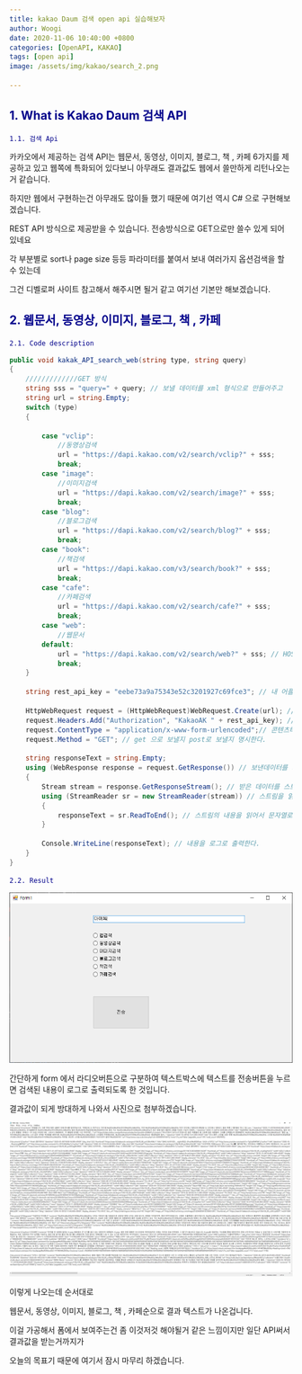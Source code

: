 ```yaml
---
title: kakao Daum 검색 open api 실습해보자
author: Woogi
date: 2020-11-06 10:40:00 +0800
categories: [OpenAPI, KAKAO]
tags: [open api]
image: /assets/img/kakao/search_2.png

---
```


## <span style="color:darkblue">1. What is Kakao Daum 검색 API</span>

<span style="color:darkblue">`1.1. 검색 Api`</span>

카카오에서 제공하는 검색 API는 웹문서, 동영상, 이미지, 블로그, 책 , 카페 6가지를 제공하고 있고 웹쪽에 특화되어 있다보니 아무래도 결과값도 웹에서 쓸만하게 리턴나오는거 같습니다. 

하지만 웹에서 구현하는건 아무래도 많이들 했기 때문에 여기선 역시 C# 으로 구현해보겠습니다.

REST API  방식으로 제공받을 수 있습니다.  전송방식으로 GET으로만 쓸수 있게 되어 있네요 

각 부분별로 sort나 page size 등등 파라미터를 붙여서 보내 여러가지 옵션검색을 할 수 있는데 

그건 디벨로퍼 사이트 참고해서 해주시면 될거 같고 여기선 기본만 해보겠습니다.



## <span style="color:darkblue">2. 웹문서, 동영상, 이미지, 블로그, 책 , 카페</span>

<span style="color:darkblue">`2.1. Code description`</span>

```c#
public void kakak_API_search_web(string type, string query)
{
    /////////////GET 방식
    string sss = "query=" + query; // 보낼 데이터를 xml 형식으로 만들어주고
    string url = string.Empty;
    switch (type)
    {
                
        case "vclip":
            //동영상검색
            url = "https://dapi.kakao.com/v2/search/vclip?" + sss;
            break;
        case "image":
            //이미지검색
            url = "https://dapi.kakao.com/v2/search/image?" + sss;
            break;
        case "blog":
            //블로그검색
            url = "https://dapi.kakao.com/v2/search/blog?" + sss;
            break;
        case "book":
            //책검색
            url = "https://dapi.kakao.com/v3/search/book?" + sss;
            break;
        case "cafe":
            //카페검색
            url = "https://dapi.kakao.com/v2/search/cafe?" + sss;
            break;
        case "web":
            //웹문서
        default:
            url = "https://dapi.kakao.com/v2/search/web?" + sss; // HOST 및 URL
            break;
    }
            
    string rest_api_key = "eebe73a9a75343e52c3201927c69fce3"; // 내 어플리케이션 => 어플선택 => 기본정보의 앱 키 > REST Key 값 부여            

    HttpWebRequest request = (HttpWebRequest)WebRequest.Create(url); // 해당 URL로 네트웍을 만든다
    request.Headers.Add("Authorization", "KakaoAK " + rest_api_key); // 헤더에 옵션값을 추가한다.
    request.ContentType = "application/x-www-form-urlencoded";// 콘텐츠타입을 명시한다
    request.Method = "GET"; // get 으로 보낼지 post로 보낼지 명시한다.

    string responseText = string.Empty;
    using (WebResponse response = request.GetResponse()) // 보낸데이터를 기반으로 받는다
    {
        Stream stream = response.GetResponseStream(); // 받은 데이터를 스트림으로 쓴다
        using (StreamReader sr = new StreamReader(stream)) // 스트림을 읽기 위해 리더를 오픈한다.
        {
            responseText = sr.ReadToEnd(); // 스트림의 내용을 읽어서 문자열로 반환해준다.
        }

        Console.WriteLine(responseText); // 내용을 로그로 출력한다.
    }
}
```

<span style="color:darkblue">`2.2. Result`</span>

![img](/assets/img/kakao/search_1.png)

간단하게 form 에서 라디오버튼으로 구분하여 텍스트박스에 텍스트를 전송버튼을 누르면 검색된 내용이 로그로 출력되도록 한 것입니다.

결과값이 되게 방대하게 나와서 사진으로 첨부하겠습니다.

![img](/assets/img/kakao/search_3.png)



이렇게 나오는데 순서대로 

웹문서, 동영상, 이미지, 블로그, 책 , 카페순으로 결과 텍스트가 나온겁니다.

이걸 가공해서 폼에서 보여주는건 좀 이것저것 해야될거 같은 느낌이지만 일단 API써서 결과값을 받는거까지가

오늘의 목표기 때문에 여기서 잠시 마무리 하겠습니다.

